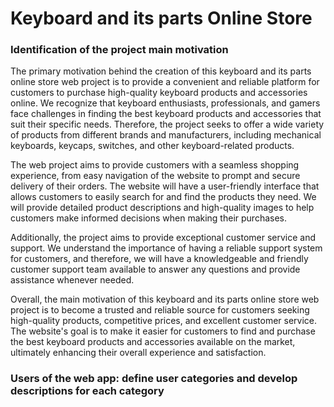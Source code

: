 # Keyboard and its parts Online Store




### Identification of the project main motivation
The primary motivation behind the creation of this keyboard and its parts online store web project is to provide a convenient and reliable platform for customers to purchase high-quality keyboard products and accessories online. We recognize that keyboard enthusiasts, professionals, and gamers face challenges in finding the best keyboard products and accessories that suit their specific needs. Therefore, the project seeks to offer a wide variety of products from different brands and manufacturers, including mechanical keyboards, keycaps, switches, and other keyboard-related products.

The web project aims to provide customers with a seamless shopping experience, from easy navigation of the website to prompt and secure delivery of their orders. The website will have a user-friendly interface that allows customers to easily search for and find the products they need. We will provide detailed product descriptions and high-quality images to help customers make informed decisions when making their purchases.

Additionally, the project aims to provide exceptional customer service and support. We understand the importance of having a reliable support system for customers, and therefore, we will have a knowledgeable and friendly customer support team available to answer any questions and provide assistance whenever needed.

Overall, the main motivation of this keyboard and its parts online store web project is to become a trusted and reliable source for customers seeking high-quality products, competitive prices, and excellent customer service. The website's goal is to make it easier for customers to find and purchase the best keyboard products and accessories available on the market, ultimately enhancing their overall experience and satisfaction.


### Users of the web app: define user categories and develop descriptions for each category
